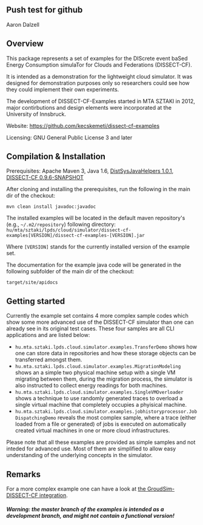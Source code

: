 ## Push test for github
Aaron Dalzell

## Overview
This package represents a set of examples for the DIScrete event baSed Energy
Consumption simulaTor for Clouds and Federations (DISSECT-CF).

It is intended as a demonstration for the lightweight cloud simulator. It was
designed for demonstration purposes only so researchers could see how they could
implement their own experiments.

The development of DISSECT-CF-Examples started in MTA SZTAKI in 2012, major
contirbutions and design elements were incorporated at the University of Innsbruck. 

Website:
https://github.com/kecskemeti/dissect-cf-examples

Licensing:
GNU General Public License 3 and later

## Compilation & Installation

Prerequisites: Apache Maven 3, Java 1.6, [DistSysJavaHelpers 1.0.1](https://github.com/kecskemeti/DistSysJavaHelpers), [DISSECT-CF 0.9.6-SNAPSHOT](https://github.com/kecskemeti/dissect-cf)

After cloning and installing the prerequisites, run the following in the main dir of the checkout:

`mvn clean install javadoc:javadoc`

The installed examples will be located in the default maven repository's (e.g., `~/.m2/repository`) following directory: 
`hu/mta/sztaki/lpds/cloud/simulator/dissect-cf-examples[VERSION]/dissect-cf-examples-[VERSION].jar`

Where `[VERSION]` stands for the currently installed version of the example set.

The documentation for the example java code will be generated in the following subfolder of the main dir of the checkout:

`target/site/apidocs`

## Getting started

Currently the example set contains 4 more complex sample codes which show some more advanced use of the DISSECT-CF simulator than one can already see in its original test cases. These four samples are all CLI applications and are listed below:
* `hu.mta.sztaki.lpds.cloud.simulator.examples.TransferDemo` shows how one can store data in repositories and how these storage objects can be transferred amongst them.
* `hu.mta.sztaki.lpds.cloud.simulator.examples.MigrationModeling` shows an a simple two physical machine setup with a single VM migrating between them, during the migration process, the simulator is also instructed to collect energy readings for both machines.
* `hu.mta.sztaki.lpds.cloud.simulator.examples.SingleVMOverloader` shows a technique to use randomly generated traces to overload a single virtual machine that completely occupies a phyisical machine.
* `hu.mta.sztaki.lpds.cloud.simulator.examples.jobhistoryprocessor.JobDispatchingDemo` reveals the most complex sample, where a trace (either loaded from a file or generated) of jobs is executed on automatically created virtual machines in one or more cloud infrastructures.

Please note that all these examples are provided as simple samples and not inteded for advanced use. Most of them are simplified to allow easy understanding of the underlying concepts in the simulator.

## Remarks

For a more complex example one can have a look at [the GroudSim-DISSECT-CF integration](http://www.dps.uibk.ac.at/projects/groudsim/).

##### Warning: the master branch of the examples is intended as a development branch, and might not contain a functional version!
